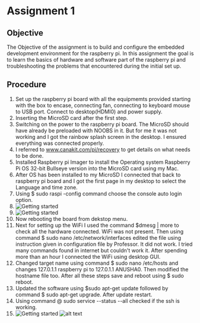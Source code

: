  # Assignment 1 
 ## Objective
 The Objective of the assignment is to build and configure the embedded development environment for the raspberry pi.  In this assignment the goal is to learn the basics of hardware and software part of the raspberry pi and troubleshooting the problems that encountered during the initial set up.

 ## Procedure
 1. Set up the raspberry pi board with all the equipmemts provided starting with the box to encase, connecting fan, connecting to keyboard mouse to USB port. Connect to desktop(HDMI0) and power supply. 
 2. Inserting the MicroSD card after the first step.
 3. Switching on the power to the raspberry pi board. The MicroSD should have already be preloaded with NOOBS in it. But for me it was not working and I got the rainbow splash screen in the desktop. I ensured everything was connected properly.
 4. I referred to www.canakit.com/pi/recovery to get details on what needs to be done.
 5. Installed Raspberry pi Imager to install the Operating system Raspberry Pi OS 32-bit Bullseye version into the MicroSD card using my Mac.
 6. After OS has been installed to my MicroSD I connected that back to raspberry pi board and I got the first page in my desktop to select the Language and time zone. 
 7. Using $ sudo raspi -config command choose the console auto login option. 
 8. <img src="images/  Console_auto_login.jpg" alt="Getting started" />
 9. ![Getting started](./images/Console_auto_login.jpg)
 10. Now rebooting the board from dekstop menu.
 11. Next for setting up the WiFi I used the command $dmesg | more to check all the hardware connected. WiFi was not present. Then using command $ sudo nano /etc/network/interfaces edited the file using instruction given in configuration file by Professor. It did not work. I tried many commands found in internet but couldn't work it. After spending more than an hour I connected the WiFi using desktop GUI. 
 12. Changed target name using command $ sudo nano /etc/hosts and changes 127.0.1.1 raspberry pi to 127.0.1.1 ANUSHA0. Then modified the hostname file too. After all these steps save and reboot using $ sudo reboot.
 13. Updated the software using $sudo apt-get update followed by command $ sudo apt-get upgrade. After update restart.
 14. Using command @ sudo service --status --all checked if the ssh is working. 
 15. ![Getting started](Console_auto_login.jpg)
 ![alt text](https://github.com/anushamhegde/EE522_Assignment_1/tree/master//Console_auto_login.jpg?raw=true)



